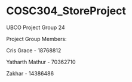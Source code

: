 # COSC304_StoreProject
UBCO 
Project Group 24

Project Group Members: 

Cris Grace - 18768812

Yatharth Mathur - 70362710

Zakhar - 14386486


